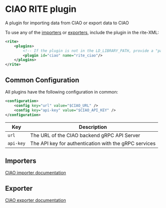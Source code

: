 # CIAO RITE plugin
A plugin for importing data from CIAO or export data to CIAO 

To use any of the [importers](doc/importers.md) or [exporters](doc/exporters.md), include the plugin in the rite-XML:
```xml
<rite>
    <plugins>
        <!-- If the plugin is not in the LD_LIBRARY_PATH, provide a "path" attribute -->
        <plugin id="ciao" name="rite_ciao"/>
    </plugins>
</rite>
```
## Common Configuration
All plugins have the following configuration in common:
```xml
<configuration>
    <config key="url" value="$CIAO_URL" />
    <config key="api-key" value="$CIAO_API_KEY" />
</configuration>
```
| Key | Description |
| --- | --- |
| `url` | The URL of the CIAO backend gRPC API Server |
| `api-key`| The API key for authentication with the gRPC services |


## Importers
[CIAO importer documentation](doc/importers.md)

## Exporter
[CIAO exporter documentation](doc/exporters.md)
